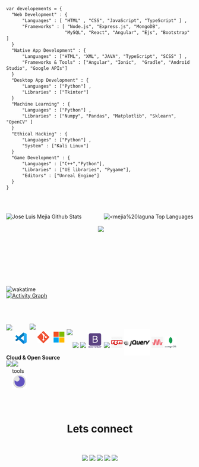     var developements = {
      "Web Development" : {
          "Languages" : [ "HTML" , "CSS", "JavaScript", "TypeScript" ] ,
          "Frameworks" : [ "Node.js", "Express.js", "MongoDB", 
                          "MySQL", "React", "Angular", "Ejs", "Bootstrap" ]
      }
      "Native App Development" : {
          "Languages" : ["HTML", "XML", "JAVA", "TypeScript", "SCSS" ] ,
          "Frameworks & Tools" : ["Angular", "Ionic",  "Gradle", "Android Studio", "Google APIs"]
      }
      "Desktop App Development" : {
          "Languages" : ["Python"] ,
          "Libraries" : ["Tkinter"]
      }
      "Machine Learning" : {
          "Languages" : ["Python"] ,
          "Libraries" : ["Numpy", "Pandas", "Matplotlib", "Sklearn", "OpenCV" ]
      }
      "Ethical Hacking" : {
          "Languages" : ["Python"] ,
          "System" : ["Kali Linux"]
      }
      "Game Development" : {
          "Languages" : ["C++","Python"],
          "Libraries" : ["UE libraries", "Pygame"],
          "Editors" : ["Unreal Engine"]
      }
    }

<br/>
<br/>

  
<a href="#"><img align="left" alt="Jose Luis Mejia Github Stats" src="https://github-readme-stats.vercel.app/api?username=mejialaguna&show_icons=true&include_all_commits=true&count_private=true&theme=react&hide_border=true&bg_color=0D1117&title_color=6A4DFF&icon_color=6A4DFF" height="195"/></a>
<a href="#"><img align="right" alt="<mejia%20laguna Top Languages" src="https://github-readme-stats.vercel.app/api/top-langs/?username=mejialaguna&langs_count=10&layout=compact&theme=react&hide_border=true&bg_color=0D1117&title_color=6A4DFF&icon_color=6A4DFF" height="195"/></a>


<br/>
<br/>
<a align="left" href="(https://git.io/streak-stats" title="Go to Source">
      <img align="right" src="https://github-readme-streak-stats.herokuapp.com/?user=mejialaguna&theme=Javascript-dark&date_format=M%20j%5B%2C%20Y%5D"/>
 </a>
<br>
<img align="left" width=396 src="https://github-readme-stats.vercel.app/api/wakatime?username=mejialaguna&theme=react&border_color=61dafb&langs_count=13" alt=" wakatime"/>

<br/>
<br/> 

<!-- <div>
<i ><b>Note:</b> Top languages is only a metric of the languages my public code consists of and doesn't reflect experience or skill level.</i> 
</div>
---
<br/>
<br/> -->


<a href="#"><img alt="Activity Graph" src="https://activity-graph.herokuapp.com/graph?username=mejialaguna&custom_title=mejia%20laguna%20Contribution%20Graph&bg_color=FFFFF&color=6A4DFF&line=88CC00&point=6A4DFF&hide_border=true" /></a>
  


<br/>
<br/>
<br/>
<br/>



<img align="left" style="margin-top: -2.5%" src="https://img.icons8.com/color/70/000000/nodejs.png"/>
<img align="left" src="profile-icons/vscode.png" style="padding: 1.5%" />
<img align="left" src="https://img.icons8.com/color/60/000000/mysql-logo.png" style="margin-top: -3%"/>
<img align="left" src="profile-icons/git.png" style="padding: 1%" /></a>
<img align="left" src="profile-icons/windows.png" style="padding: 1%" /></a>
<img align="left" src="https://img.icons8.com/color/42/000000/css3.png"/>
<img src="https://img.icons8.com/color/42/000000/html-5--v1.png"/>
<img src="https://img.icons8.com/color/48/000000/javascript--v2.png"/>
<img src="https://raw.githubusercontent.com/devicons/devicon/master/icons/bootstrap/bootstrap-plain-wordmark.svg" alt="bootstrap" width="40" height="40"/>
<img src="https://img.icons8.com/ultraviolet/40/000000/react--v2.png"/>  
<img height="30" src="profile-icons/npm.jpg" style="max-width:100%;">
<img height="70" src="profile-icons/jquery.png" style="margin-bottom: -4%">
<img height="30" src="profile-icons/materialize.jpg" style="max-width:100%;">
<img height="30" src="profile-icons/mongodb.jpeg" style="max-width:100%;">

**Cloud & Open Source**  
<img src="https://img.icons8.com/color/40/000000/github--v3.png"/>
<img src="https://www.vectorlogo.zone/logos/heroku/heroku-ar21.svg" height="45px"   align="left"/> 
</br>
tools
</br>
<img height="40" src="profile-icons/insomnia.png" style="max-width:100%;">


</br>
</br>

<h1 align="center"> Lets connect</h1>
</br>
</br>


<div align="center">   
<a href="mailto:mejialaguna21@gmail.com" target="_blank"><img src="https://img.shields.io/badge/-Email-white?style=for-the-badge&logo=gmail&logoColor=red"></a>
<a href="mailto:mejialaguna@yahoo.com" target="_blank"><img src="https://img.shields.io/badge/-Email-purple?style=for-the-badge&logo=yahoo&logoColor=white"></a>
<a href="https://www.linkedin.com/in/jose-luis-mejia-laguna-961306164/" target="_blank"><img src="https://img.shields.io/badge/-LinkedIn-blue?style=for-the-badge&logo=linkedin&logoColor=white"></a> 
<a href="https://github.com/mejialaguna" target="_blank"><img src="https://img.shields.io/badge/GitHub-0D1117?style=for-the-badge&logo=GitHub&logoColor=white"></a>
<a href="https://github.com/mejialaguna" target="_blank"><img src="https://img.shields.io/badge/Heroku-purple?style=for-the-badge&logo=Heroku&logoColor=white"></a>

</div>
